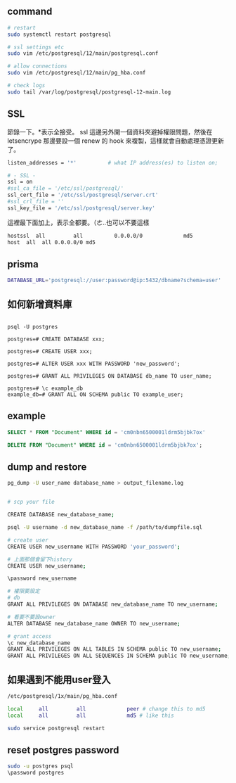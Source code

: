 ## command

```bash
# restart
sudo systemctl restart postgresql

# ssl settings etc
sudo vim /etc/postgresql/12/main/postgresql.conf

# allow connections
sudo vim /etc/postgresql/12/main/pg_hba.conf

# check logs
sudo tail /var/log/postgresql/postgresql-12-main.log
```

## SSL

節錄一下。\*表示全接受。
ssl 這邊另外開一個資料夾避掉權限問題，然後在 letsencrype 那邊要設一個 renew 的 hook 來複製，這樣就會自動處理憑證更新了。

```bash filename="/etc/postgresql/12/main/postgresql.conf"
listen_addresses = '*'          # what IP address(es) to listen on;

# - SSL -
ssl = on
#ssl_ca_file = '/etc/ssl/postgresql/'
ssl_cert_file = '/etc/ssl/postgresql/server.crt'
#ssl_crl_file = ''
ssl_key_file = '/etc/ssl/postgresql/server.key'
```

這裡最下面加上，表示全都要。（ㄜ..也可以不要這樣

```bash filename="/etc/postgresql/12/main/pg_hba.conf"
hostssl  all         all          0.0.0.0/0             md5
host  all  all 0.0.0.0/0 md5
```

## prisma

```bash
DATABASE_URL='postgresql://user:password@ip:5432/dbname?schema=user'
```

## 如何新增資料庫

```

psql -U postgres

postgres=# CREATE DATABASE xxx;

postgres=# CREATE USER xxx;

postgres=# ALTER USER xxx WITH PASSWORD 'new_password';

postgres=# GRANT ALL PRIVILEGES ON DATABASE db_name TO user_name;

postgres=# \c example_db
example_db=# GRANT ALL ON SCHEMA public TO example_user;

```

## example

```sql
SELECT * FROM "Document" WHERE id = 'cm0nbn6500001ldrm5bjbk7ox'

DELETE FROM "Document" WHERE id = 'cm0nbn6500001ldrm5bjbk7ox';

```

## dump and restore

```bash
pg_dump -U user_name database_name > output_filename.log


# scp your file

CREATE DATABASE new_database_name;

psql -U username -d new_database_name -f /path/to/dumpfile.sql

# create user
CREATE USER new_username WITH PASSWORD 'your_password';

# 上面那個會留下history
CREATE USER new_username;

\password new_username

# 權限要設定
# db
GRANT ALL PRIVILEGES ON DATABASE new_database_name TO new_username;

# 看要不要設owner
ALTER DATABASE new_database_name OWNER TO new_username;

# grant access
\c new_database_name
GRANT ALL PRIVILEGES ON ALL TABLES IN SCHEMA public TO new_username;
GRANT ALL PRIVILEGES ON ALL SEQUENCES IN SCHEMA public TO new_username;
```

## 如果遇到不能用user登入

```bash
/etc/postgresql/1x/main/pg_hba.conf

local     all         all             peer # change this to md5
local     all         all             md5 # like this

sudo service postgresql restart
```

## reset postgres password

```bash
sudo -u postgres psql
\password postgres
```
